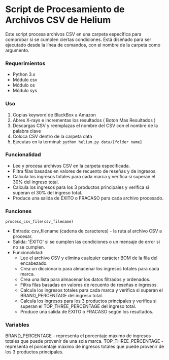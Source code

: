 # Script de Procesamiento de Archivos CSV de Helium

Este script procesa archivos CSV en una carpeta específica para comprobar si se cumplen 
ciertas condiciones. Está diseñado para ser ejecutado desde la línea de comandos, con el 
nombre de la carpeta como argumento.

### Requerimientos
- Python 3.x
- Módulo csv
- Módulo os
- Módulo sys

### Uso
1. Copias keyword de BlackBox a Amazon
2. Abres X-rays e incrementas los resultados ( Boton Mas Resultados )
3. Descargas CSV y reemplazas el nombre del CSV con el nombre de la palabra clave
4. Coloca CSV dentro de la carpeta data
5. Ejecutas en la terminal: 
```python helium.py data/[folder name]```

### Funcionalidad
- Lee y procesa archivos CSV en la carpeta especificada.
- Filtra filas basadas en valores de recuento de reseñas y de ingresos.
- Calcula los ingresos totales para cada marca y verifica si superan el 30% del ingreso total.
- Calcula los ingresos para los 3 productos principales y verifica si superan el 30% del ingreso total.
- Produce una salida de ÉXITO o FRACASO para cada archivo procesado.

### Funciones
`process_csv_file(csv_filename)`

- Entrada: csv_filename (cadena de caracteres) - la ruta al archivo CSV a procesar.
- Salida: 'ÉXITO' si se cumplen las condiciones o un mensaje de error si no se cumplen.
- Funcionalidad:
  - Lee el archivo CSV y elimina cualquier carácter BOM de la fila del encabezado. 
  - Crea un diccionario para almacenar los ingresos totales para cada marca. 
  - Crea una lista para almacenar los datos filtrados y ordenados. 
  - Filtra filas basadas en valores de recuento de reseñas e ingresos. 
  - Calcula los ingresos totales para cada marca y verifica si superan el BRAND_PERCENTAGE del ingreso total. 
  - Calcula los ingresos para los 3 productos principales y verifica si superan el TOP_THREE_PERCENTAGE del ingreso total. 
  - Produce una salida de ÉXITO o FRACASO según los resultados.

### Variables
BRAND_PERCENTAGE - representa el porcentaje máximo de ingresos totales que puede provenir de una sola marca.
TOP_THREE_PERCENTAGE - representa el porcentaje máximo de ingresos totales que puede provenir de los 3 productos principales.
